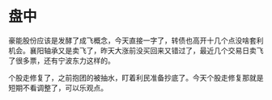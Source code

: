 # 盘中

豪能股份应该是发酵了成飞概念，今天直接一字了，转债也高开十几个点没啥套利机会。襄阳轴承又是卖飞了，昨天大涨前没买回来又错过了，最近几个交易日卖飞了很多票，还有宁波东力这样的。

个股走修复了，之前抱团的被抽水，盯着利民准备抄底了。今天个股走修复那就是短期不看调整了，可以乐观点。

